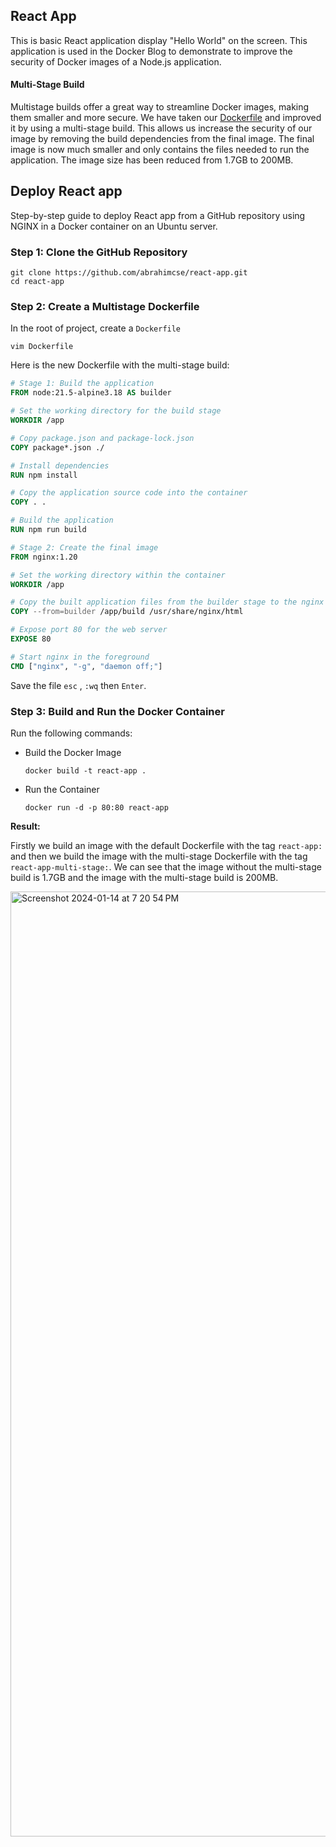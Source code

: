 ## React App

This is basic React application display "Hello World" on the screen. This application is used in the Docker Blog to demonstrate to improve the security of Docker images of a Node.js application.

#### Multi-Stage Build

Multistage builds offer a great way to streamline Docker images, making them smaller and more secure. We have taken our [Dockerfile](/Dockerfile) and improved it by using a multi-stage build. This allows us increase the security of our image by removing the build dependencies from the final image. The final image is now much smaller and only contains the files needed to run the application. The image size has been reduced from 1.7GB to 200MB.

## Deploy React app
Step-by-step guide to deploy React app from a GitHub repository using NGINX in a Docker container on an Ubuntu server.
### Step 1: Clone the GitHub Repository
```
git clone https://github.com/abrahimcse/react-app.git
cd react-app
```
### Step 2: Create a Multistage Dockerfile
In the root of project, create a `Dockerfile`

```
vim Dockerfile
```
Here is the new Dockerfile with the multi-stage build:

```Dockerfile
# Stage 1: Build the application
FROM node:21.5-alpine3.18 AS builder

# Set the working directory for the build stage
WORKDIR /app

# Copy package.json and package-lock.json
COPY package*.json ./

# Install dependencies
RUN npm install

# Copy the application source code into the container
COPY . .

# Build the application
RUN npm run build

# Stage 2: Create the final image
FROM nginx:1.20

# Set the working directory within the container
WORKDIR /app

# Copy the built application files from the builder stage to the nginx html directory
COPY --from=builder /app/build /usr/share/nginx/html

# Expose port 80 for the web server
EXPOSE 80

# Start nginx in the foreground
CMD ["nginx", "-g", "daemon off;"]
```
Save the file `esc` , `:wq` then `Enter`.

### Step 3: Build and Run the Docker Container

Run the following commands:

- Build the Docker Image
    ```
    docker build -t react-app .
    ```
- Run the Container
    ```
    docker run -d -p 80:80 react-app
    ```
**Result:**

Firstly we build an image with the default Dockerfile with the tag `react-app:` and then we build the image with the multi-stage Dockerfile with the tag `react-app-multi-stage:`. We can see that the image without the multi-stage build is 1.7GB and the image with the multi-stage build is 200MB. 

<img width="1512" alt="Screenshot 2024-01-14 at 7 20 54 PM" src="https://github.com/Pradumnasaraf/blog-react-app/assets/51878265/0aa02a8f-6f1e-445d-a093-34758c01f67e">
